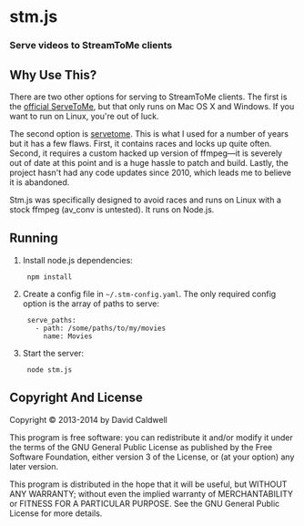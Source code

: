 stm.js
======

### Serve videos to StreamToMe clients

Why Use This?
-------------

There are two other options for serving to StreamToMe clients. The first is
the [official ServeToMe](http://zqueue.com/servetome/index.html), but that
only runs on Mac OS X and Windows. If you want to run on Linux, you're out
of luck.

The second option is [servetome](https://code.google.com/p/servetome/). This
is what I used for a number of years but it has a few flaws. First, it
contains races and locks up quite often. Second, it requires a custom hacked
up version of ffmpeg—it is severely out of date at this point and is a huge
hassle to patch and build. Lastly, the project hasn't had any code updates
since 2010, which leads me to believe it is abandoned.

Stm.js  was specifically designed to avoid races and runs on Linux with
a stock ffmpeg (av_conv is untested). It runs on Node.js.

Running
-------

1. Install node.js dependencies:

        npm install

2. Create a config file in `~/.stm-config.yaml`. The only required config
   option is the array of paths to serve:

        serve_paths:
          - path: /some/paths/to/my/movies
            name: Movies

3. Start the server:

        node stm.js

Copyright And License
---------------------

Copyright © 2013-2014 by David Caldwell

This program is free software: you can redistribute it and/or modify
it under the terms of the GNU General Public License as published by
the Free Software Foundation, either version 3 of the License, or
(at your option) any later version.

This program is distributed in the hope that it will be useful,
but WITHOUT ANY WARRANTY; without even the implied warranty of
MERCHANTABILITY or FITNESS FOR A PARTICULAR PURPOSE.  See the
GNU General Public License for more details.
